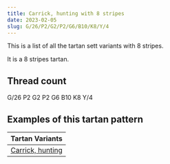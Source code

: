 ```yaml
---
title: Carrick, hunting with 8 stripes
date: 2023-02-05
slug: G/26/P2/G2/P2/G6/B10/K8/Y/4
---
```

This is a list of all the tartan sett variants with 8 stripes.

It is a 8 stripes tartan.


## Thread count
G/26 P2 G2 P2 G6 B10 K8 Y/4

## Examples of this tartan pattern

| Tartan Variants |
|---------------|
| [Carrick, hunting](/variants/g/26/p2/g2/p2/g6/b10/k8/y/4-b304080-g008000-k000000-p800080-yf0c000)||
